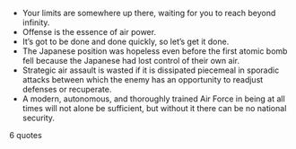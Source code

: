  - Your limits are somewhere up there, waiting for you to reach beyond infinity.
 - Offense is the essence of air power.
 - It’s got to be done and done quickly, so let’s get it done.
 - The Japanese position was hopeless even before the first atomic bomb fell because the Japanese had lost control of their own air.
 - Strategic air assault is wasted if it is dissipated piecemeal in sporadic attacks between which the enemy has an opportunity to readjust defenses or recuperate.
 - A modern, autonomous, and thoroughly trained Air Force in being at all times will not alone be sufficient, but without it there can be no national security.

6 quotes